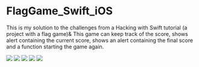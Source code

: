 # FlagGame_Swift_iOS

This is my solution to the challenges from a Hacking with Swift tutorial (a project with a flag game)&
This game can keep track of the score, shows alert containing the current score, shows an alert containing the final score and a function starting the game again.

![](Screenshots/1.png)
![](Screenshots/2.png)
![](Screenshots/3.png)
![](Screenshots/4.png)
![](Screenshots/5.png)
